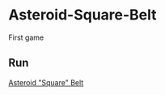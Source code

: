 # Asteroid-Square-Belt
First game

Run
----
[Asteroid "Square" Belt](https://antran1245.github.io/Asteroid-Square-Belt/index.html)
